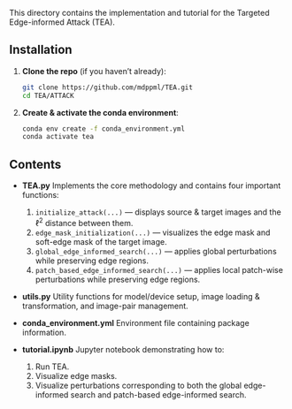 This directory contains the implementation and tutorial for the Targeted Edge-informed Attack (TEA).

## Installation

1. **Clone the repo** (if you haven’t already):

   ```bash
   git clone https://github.com/mdppml/TEA.git
   cd TEA/ATTACK
   ```

2. **Create & activate the conda environment**:

   ```bash
   conda env create -f conda_environment.yml
   conda activate tea
   ```

## Contents

* **TEA.py**
  Implements the core methodology and contains four important functions:

  1. `initialize_attack(...)` — displays source & target images and the $\ell^2$ distance between them.
  2. `edge_mask_initialization(...)` — visualizes the edge mask and soft-edge mask of the target image.
  3. `global_edge_informed_search(...)` — applies global perturbations while preserving edge regions.
  4. `patch_based_edge_informed_search(...)` — applies local patch-wise perturbations while preserving edge regions.

* **utils.py**
  Utility functions for model/device setup, image loading & transformation, and image-pair management.

* **conda\_environment.yml**
  Environment file containing package information.
  
* **tutorial.ipynb**
  Jupyter notebook demonstrating how to:

  1. Run TEA.
  2. Visualize edge masks.
  3. Visualize perturbations corresponding to both the global edge-informed search and patch-based edge-informed search.


